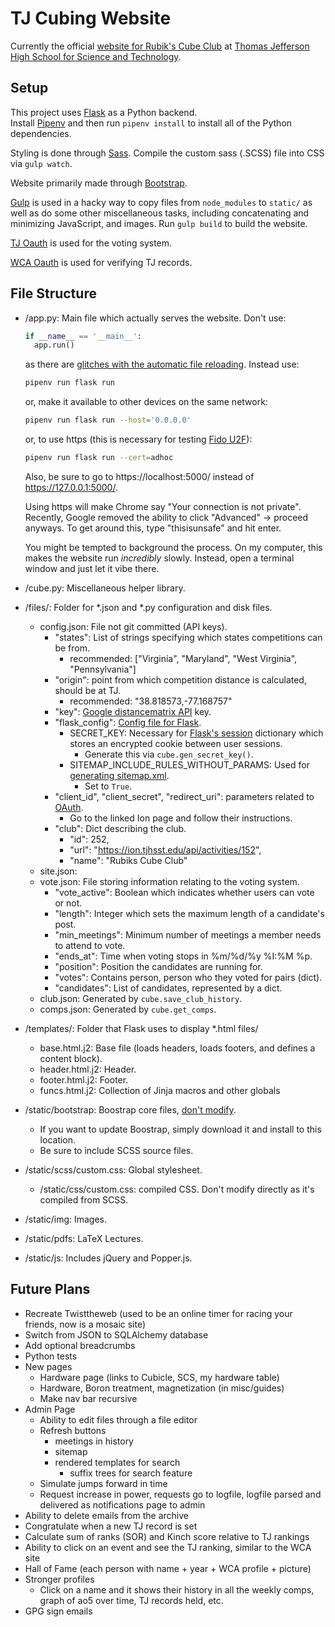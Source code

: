 # TJ Cubing Website

Currently the official [website for Rubik's Cube Club](https://activities.tjhsst.edu/cubing/) at [Thomas Jefferson High School for Science and Technology](https://tjhsst.fcps.edu/).

## Setup
This project uses [Flask](http://flask.pocoo.org/) as a Python backend.  
Install [Pipenv](https://docs.pipenv.org/en/latest/install/#installing-pipenv) and then run `pipenv install` to install all of the Python dependencies.

Styling is done through [Sass](https://sass-lang.com/). Compile the custom sass (.SCSS) file into CSS via `gulp watch`.

Website primarily made through [Bootstrap](https://getbootstrap.com).

[Gulp](https://gulpjs.com/) is used in a hacky way to copy files from `node_modules` to `static/` as well as do some other miscellaneous tasks, including concatenating and minimizing JavaScript, and images. Run `gulp build` to build the website. 

[TJ Oauth](https://ion.readthedocs.io/en/latest/developing/oauth.html) is used for the voting system.

[WCA Oauth](https://github.com/thewca/worldcubeassociation.org/wiki/OAuth-documentation-notes) is used for verifying TJ records.

## File Structure

- /app.py: Main file which actually serves the website. Don't use:

    ```python
    if __name__ == '__main__':
      app.run()
    ```

    as there are [glitches with the automatic file reloading](http://flask.pocoo.org/docs/1.0/server/#in-code).
    Instead use: 
    
    ```bash
    pipenv run flask run 
    ```

    or, make it available to other devices on the same network:
    ```bash
    pipenv run flask run --host='0.0.0.0'
    ```

    or, to use https (this is necessary for testing [Fido U2F](https://www.yubico.com/authentication-standards/fido-u2f/)):
    ```bash
    pipenv run flask run --cert=adhoc
    ```
    Also, be sure to go to https://localhost:5000/ instead of https://127.0.0.1:5000/.

    Using https will make Chrome say "Your connection is not private".
    Recently, Google removed the ability to click "Advanced" -> proceed anyways. 
    To get around this, type "thisisunsafe" and hit enter.

    You might be tempted to background the process. 
    On my computer, this makes the website run _incredibly_ slowly.
    Instead, open a terminal window and just let it vibe there.

- /cube.py: Miscellaneous helper library.

- /files/: Folder for *.json and *.py configuration and disk files.
  - config.json: File not git committed (API keys).
    - "states": List of strings specifying which states competitions can be from.
      - recommended: ["Virginia", "Maryland", "West Virginia", "Pennsylvania"]
    - "origin": point from which competition distance is calculated, should be at TJ.
      - recommended: "38.818573,-77.168757" 
    - "key": [Google distancematrix API](https://developers.google.com/maps/documentation/distance-matrix/start) key.
    - "flask_config": [Config file for Flask](http://flask.pocoo.org/docs/1.0/config/).
      - SECRET_KEY: Necessary for [Flask's session](http://flask.pocoo.org/docs/1.0/quickstart/#sessions) dictionary which stores an encrypted cookie between user sessions.
        - Generate this via `cube.gen_secret_key()`.
      - SITEMAP_INCLUDE_RULES_WITHOUT_PARAMS: Used for [generating sitemap.xml](https://flask-sitemap.readthedocs.io/en/latest/). 
        - Set to `True`.
    - "client_id", "client_secret", "redirect_uri": parameters related to [OAuth](https://requests-oauthlib.readthedocs.io/en/latest/).
      - Go to the linked Ion page and follow their instructions.
    - "club": Dict describing the club.
      - "id": 252, 
      - "url": "https://ion.tjhsst.edu/api/activities/152", 
      - "name": "Rubiks Cube Club"
  - site.json: 
  - vote.json: File storing information relating to the voting system.
    - "vote_active": Boolean which indicates whether users can vote or not.
    - "length": Integer which sets the maximum length of a candidate's post.
    - "min_meetings": Minimum number of meetings a member needs to attend to vote.
    - "ends_at": Time when voting stops in %m/%d/%y %I:%M %p.
    - "position": Position the candidates are running for.
    - "votes": Contains person, person who they voted for pairs (dict).
    - "candidates": List of candidates, represented by a dict.
  - club.json: Generated by `cube.save_club_history`.
  - comps.json: Generated by `cube.get_comps`.

- /templates/: Folder that Flask uses to display *.html files/
  - base.html.j2: Base file (loads headers, loads footers, and defines a content block).
  - header.html.j2: Header.
  - footer.html.j2: Footer. 
  - funcs.html.j2: Collection of Jinja macros and other globals


- /static/bootstrap: Boostrap core files, [don't modify](https://getbootstrap.com/docs/4.3/getting-started/theming/).
  - If you want to update Boostrap, simply download it and install to this location.
  - Be sure to include SCSS source files. 


- /static/scss/custom.css: Global stylesheet.
  - /static/css/custom.css: compiled CSS. Don't modify directly as it's compiled from SCSS.

- /static/img: Images.
- /static/pdfs: LaTeX Lectures.
- /static/js: Includes jQuery and Popper.js.

## Future Plans
- Recreate Twisttheweb (used to be an online timer for racing your friends, now is a mosaic site)
- Switch from JSON to SQLAlchemy database
- Add optional breadcrumbs
- Python tests
- New pages
  - Hardware page (links to Cubicle, SCS, my hardware table)
  - Hardware, Boron treatment, magnetization (in misc/guides)
  - Make nav bar recursive
- Admin Page
  - Ability to edit files through a file editor 
  - Refresh buttons
    - meetings in history
    - sitemap
    - rendered templates for search
      - suffix trees for search feature
  - Simulate jumps forward in time
  - Request increase in power, requests go to logfile, logfile parsed and delivered as notifications page to admin
- Ability to delete emails from the archive
- Congratulate when a new TJ record is set
- Calculate sum of ranks (SOR) and Kinch score relative to TJ rankings
- Ability to click on an event and see the TJ ranking, similar to the WCA site
- Hall of Fame (each person with name + year + WCA profile + picture)
- Stronger profiles
  - Click on a name and it shows their history in all the weekly comps, graph of ao5 over time, TJ records held, etc.
- GPG sign emails
